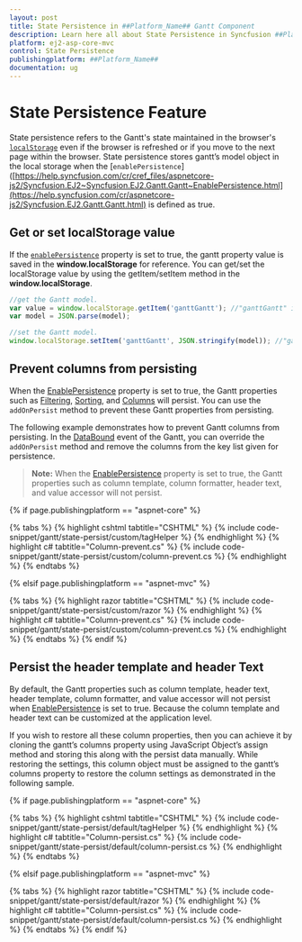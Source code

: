 ```yaml
---
layout: post
title: State Persistence in ##Platform_Name## Gantt Component
description: Learn here all about State Persistence in Syncfusion ##Platform_Name## Gantt component of Syncfusion Essential JS 2 and more.
platform: ej2-asp-core-mvc
control: State Persistence
publishingplatform: ##Platform_Name##
documentation: ug
---
```



# State Persistence Feature

State persistence refers to the Gantt's state maintained in the browser's [`localStorage`](https://www.w3schools.com/html/html5_webstorage.asp#) even if the browser is refreshed or if you move to the next page within the browser.
State persistence stores gantt’s model object in the local storage when the [`enablePersistence`]([https://help.syncfusion.com/cr/cref_files/aspnetcore-js2/Syncfusion.EJ2~Syncfusion.EJ2.Gantt.Gantt~EnablePersistence.html](https://help.syncfusion.com/cr/aspnetcore-js2/Syncfusion.EJ2.Gantt.Gantt.html) is defined as true.

## Get or set localStorage value

If the [`enablePersistence`](https://help.syncfusion.com/cr/aspnetcore-js2/Syncfusion.EJ2.Gantt.Gantt.html) property is set to true, the gantt property value is saved in the **window.localStorage** for reference. You can get/set the localStorage value by using the getItem/setItem method in the **window.localStorage**.

```typescript
//get the Gantt model.
var value = window.localStorage.getItem('ganttGantt'); //"ganttGantt" is component name + component id.
var model = JSON.parse(model);

```

```typescript
//set the Gantt model.
window.localStorage.setItem('ganttGantt', JSON.stringify(model)); //"ganttGantt" is component name + component id.

```

## Prevent columns from persisting

When the [EnablePersistence](https://help.syncfusion.com/cr/aspnetmvc-js2/Syncfusion.EJ2.Gantt.Gantt.html#Syncfusion_EJ2_Gantt_Gantt_EnablePersistence) property is set to true, the Gantt properties such as [Filtering](https://help.syncfusion.com/cr/aspnetmvc-js2/Syncfusion.EJ2.Gantt.Gantt.html#Syncfusion_EJ2_Gantt_Gantt_AllowFiltering), [Sorting](https://help.syncfusion.com/cr/aspnetmvc-js2/Syncfusion.EJ2.Gantt.Gantt.html#Syncfusion_EJ2_Gantt_Gantt_AllowSorting), and [Columns](https://help.syncfusion.com/cr/aspnetmvc-js2/Syncfusion.EJ2.Gantt.Gantt.html#Syncfusion_EJ2_Gantt_Gantt_Columns) will persist. You can use the `addOnPersist` method to prevent these Gantt properties from persisting.

The following example demonstrates how to prevent Gantt columns from persisting. In the [DataBound](https://help.syncfusion.com/cr/aspnetmvc-js2/Syncfusion.EJ2.Gantt.Gantt.html#Syncfusion_EJ2_Gantt_Gantt_DataBound) event of the Gantt, you can override the `addOnPersist` method and remove the columns from the key list given for persistence.

>**Note:** When the [EnablePersistence](https://help.syncfusion.com/cr/aspnetmvc-js2/Syncfusion.EJ2.Gantt.Gantt.html#Syncfusion_EJ2_Gantt_Gantt_EnablePersistence) property is set to true, the Gantt properties such as column template, column formatter, header text, and value accessor will not persist.

{% if page.publishingplatform == "aspnet-core" %}

{% tabs %}
{% highlight cshtml tabtitle="CSHTML" %}
{% include code-snippet/gantt/state-persist/custom/tagHelper %}
{% endhighlight %}
{% highlight c# tabtitle="Column-prevent.cs" %}
{% include code-snippet/gantt/state-persist/custom/column-prevent.cs %}
{% endhighlight %}
{% endtabs %}

{% elsif page.publishingplatform == "aspnet-mvc" %}

{% tabs %}
{% highlight razor tabtitle="CSHTML" %}
{% include code-snippet/gantt/state-persist/custom/razor %}
{% endhighlight %}
{% highlight c# tabtitle="Column-prevent.cs" %}
{% include code-snippet/gantt/state-persist/custom/column-prevent.cs %}
{% endhighlight %}
{% endtabs %}
{% endif %}

## Persist the header template and header Text

By default, the Gantt properties such as column template, header text, header template, column formatter, and value accessor will not persist when [EnablePersistence](https://help.syncfusion.com/cr/aspnetmvc-js2/Syncfusion.EJ2.Gantt.Gantt.html#Syncfusion_EJ2_Gantt_Gantt_EnablePersistence) is set to true. Because the column template and header text can be customized at the application level.

If you wish to restore all these column properties, then you can achieve it by cloning the gantt’s columns property using JavaScript Object’s assign method and storing this along with the persist data manually. While restoring the settings, this column object must be assigned to the gantt’s columns property to restore the column settings as demonstrated in the following sample.

{% if page.publishingplatform == "aspnet-core" %}

{% tabs %}
{% highlight cshtml tabtitle="CSHTML" %}
{% include code-snippet/gantt/state-persist/default/tagHelper %}
{% endhighlight %}
{% highlight c# tabtitle="Column-persist.cs" %}
{% include code-snippet/gantt/state-persist/default/column-persist.cs %}
{% endhighlight %}
{% endtabs %}

{% elsif page.publishingplatform == "aspnet-mvc" %}

{% tabs %}
{% highlight razor tabtitle="CSHTML" %}
{% include code-snippet/gantt/state-persist/default/razor %}
{% endhighlight %}
{% highlight c# tabtitle="Column-persist.cs" %}
{% include code-snippet/gantt/state-persist/default/column-persist.cs %}
{% endhighlight %}
{% endtabs %}
{% endif %}
